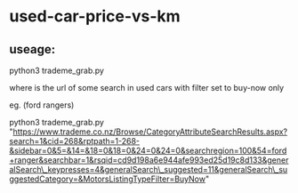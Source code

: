 # used-car-price-vs-km

## useage:

python3 trademe\_grab.py <url>

where <url> is the url of some search in used cars with filter set to buy-now only

eg. (ford rangers)

python3 trademe\_grab.py "https://www.trademe.co.nz/Browse/CategoryAttributeSearchResults.aspx?search=1&cid=268&rptpath=1-268-&sidebar=0&5=&14=&18=0&18=0&24=0&24=0&searchregion=100&54=ford+ranger&searchbar=1&rsqid=cd9d198a6e944afe993ed25d19c8d133&generalSearch\_keypresses=4&generalSearch\_suggested=11&generalSearch\_suggestedCategory=&MotorsListingTypeFilter=BuyNow"


